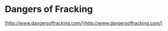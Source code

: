 <!--
id: 16944467535
link: http://tumblr.atmos.org/post/16944467535/dangers-of-fracking
slug: dangers-of-fracking
date: Thu Feb 02 2012 15:52:24 GMT-0800 (PST)
publish: 2012-02-02
tags: 
title: Dangers of Fracking
-->


Dangers of Fracking
===================

[http://www.dangersoffracking.com/](http://www.dangersoffracking.com/)

